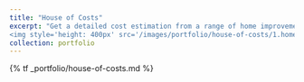 ```yaml
---
title: "House of Costs"
excerpt: "Get a detailed cost estimation from a range of home improvement projects. [Click here](https://houseofcosts.ie) to try it out.<br/>
<img style='height: 400px' src='/images/portfolio/house-of-costs/1.home.png'>"
collection: portfolio
---
```


{% tf _portfolio/house-of-costs.md %}